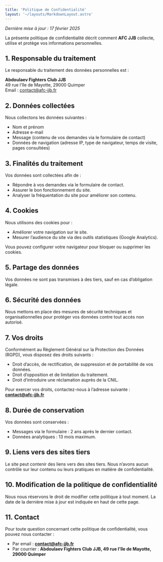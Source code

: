 ```yaml
---
title: 'Politique de Confidentialité'
layout: '~/layouts/MarkdownLayout.astro'
---
```


_Dernière mise à jour : 17 février 2025_

La présente politique de confidentialité décrit comment **AFC JJB** collecte, utilise et protège vos informations personnelles.

## 1. Responsable du traitement

Le responsable du traitement des données personnelles est :

**Abdoulaev Fighters Club JJB**  
49 rue l'île de Mayotte, 29000 Quimper  
Email : contact@afc-jjb.fr

## 2. Données collectées

Nous collectons les données suivantes :

- Nom et prénom
- Adresse e-mail
- Message (contenu de vos demandes via le formulaire de contact)
- Données de navigation (adresse IP, type de navigateur, temps de visite, pages consultées)

## 3. Finalités du traitement

Vos données sont collectées afin de :

- Répondre à vos demandes via le formulaire de contact.
- Assurer le bon fonctionnement du site.
- Analyser la fréquentation du site pour améliorer son contenu.

## 4. Cookies

Nous utilisons des cookies pour :

- Améliorer votre navigation sur le site.
- Mesurer l’audience du site via des outils statistiques (Google Analytics).

Vous pouvez configurer votre navigateur pour bloquer ou supprimer les cookies.

## 5. Partage des données

Vos données ne sont pas transmises à des tiers, sauf en cas d’obligation légale.

## 6. Sécurité des données

Nous mettons en place des mesures de sécurité techniques et organisationnelles pour protéger vos données contre tout accès non autorisé.

## 7. Vos droits

Conformément au Règlement Général sur la Protection des Données (RGPD), vous disposez des droits suivants :

- Droit d’accès, de rectification, de suppression et de portabilité de vos données.
- Droit d’opposition et de limitation du traitement.
- Droit d’introduire une réclamation auprès de la CNIL.

Pour exercer vos droits, contactez-nous à l’adresse suivante : **contact@afc-jjb.fr**

## 8. Durée de conservation

Vos données sont conservées :

- Messages via le formulaire : 2 ans après le dernier contact.
- Données analytiques : 13 mois maximum.

## 9. Liens vers des sites tiers

Le site peut contenir des liens vers des sites tiers. Nous n’avons aucun contrôle sur leur contenu ou leurs pratiques en matière de confidentialité.

## 10. Modification de la politique de confidentialité

Nous nous réservons le droit de modifier cette politique à tout moment. La date de la dernière mise à jour est indiquée en haut de cette page.

## 11. Contact

Pour toute question concernant cette politique de confidentialité, vous pouvez nous contacter :

- Par email : **contact@afc-jjb.fr**
- Par courrier : **Abdoulaev Fighters Club JJB, 49 rue l'île de Mayotte, 29000 Quimper**
